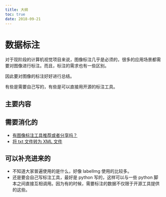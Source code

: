 ```yaml
---
title: 大纲
toc: true
date: 2018-09-21
---
```

# 数据标注

对于现阶段的计算机视觉项目来说，图像标注几乎是必须的，很多的应用场景都需要对图像进行标注。而且，标注的需求也有一些区别。

因此要对图像的标注好好进行总结。

有些是需要自己写的，有些是可以直接用开源的标注工具。


## 主要内容



## 需要消化的


- [有图像标注工具推荐或者分享吗？](https://www.zhihu.com/question/30626971)
- [将 txt 文件转为 XML 文件](https://blog.csdn.net/Charel_CHEN/article/details/72793365?utm_source=copy)


## 可以补充进来的

- 不知道大家普遍使用的是什么，好像 labelImg 使用的比较多。
- 还是要会自己写标注工具，最好是 python 写的，这样可以与一些 python 脚本之间直接互相调用。因为有的时候，需要标注的数据不仅限于开源工具提供的这些。
